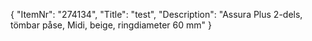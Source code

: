 {
  "ItemNr": "274134",
  "Title": "test",
  "Description": "Assura Plus 2-dels, tömbar påse, Midi, beige, ringdiameter 60 mm"
}